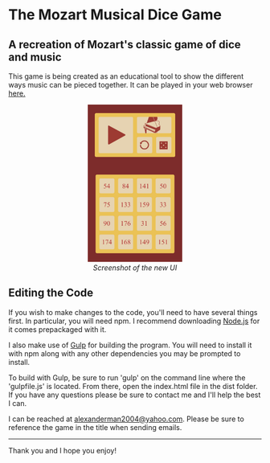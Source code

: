 # The Mozart Musical Dice Game
## A recreation of Mozart's classic game of dice and music

This game is being created as an educational tool to show the different ways music can be pieced together. It can be played in your web browser [here.](https://kenny-designs.github.io/mozartDiceGame/dist/)

<p align="center">
  <img src="./app/img/mozartUI.jpg" width=188 height=313 />
  <br>
  <i>Screenshot of the new UI</i>
</p>

## Editing the Code
If you wish to make changes to the code, you'll need to have several things first. In particular, you will need npm. I recommend
downloading [Node.js](https://nodejs.org/en/) for it comes prepackaged with it.

I also make use of [Gulp](https://gulpjs.com/) for building the program. You will need to install it with npm along with any other
dependencies you may be prompted to install.

To build with Gulp, be sure to run 'gulp' on the command line where the 'gulpfile.js' is located. From there, open the index.html file in
the dist folder. If you have any questions please be sure to contact me and I'll help the best I can.

I can be reached at alexanderman2004@yahoo.com. Please be sure to reference the game in the title when sending emails.

---

Thank you and I hope you enjoy!
